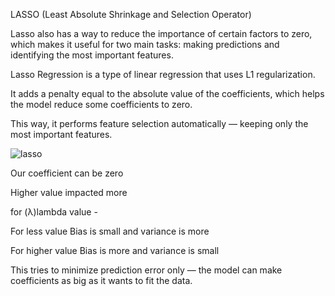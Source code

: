 LASSO (Least Absolute Shrinkage and Selection Operator)

Lasso also has a way to reduce the importance of certain factors to zero, 
which makes it useful for two main tasks: making predictions and identifying the most important features.
 
Lasso Regression is a type of linear regression that uses L1 regularization.

It adds a penalty equal to the absolute value of the coefficients, which helps the model reduce some coefficients to zero.

This way, it performs feature selection automatically — keeping only the most important features.

![lasso](https://github.com/user-attachments/assets/93241272-1b06-4c60-ae1d-8e732a0c898b)

Our coefficient can be zero

Higher value impacted more

for  (λ)lambda value -

For less value Bias is small and variance is more

For higher value Bias is more and variance is small

This tries to minimize prediction error only — the model can make coefficients as big as it wants to fit the data.


